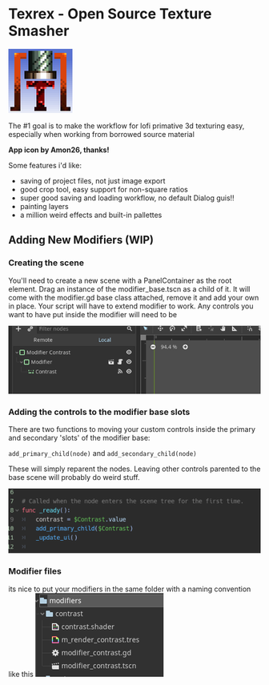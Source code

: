 # Texrex - Open Source Texture Smasher

![](texrex/icons/texrex_icon_4xscaled.png)


The #1 goal is to make the workflow for lofi primative 3d texturing easy, especially when working from borrowed source material

**App icon by Amon26, thanks!**

Some features i'd like:
- saving of project files, not just image export
- good crop tool, easy support for non-square ratios
- super good saving and loading workflow, no default Dialog guis!!
- painting layers
- a million weird effects and built-in pallettes

## Adding New Modifiers (WIP)
### Creating the scene
You'll need to create a new scene with a PanelContainer as the root element. Drag an instance of the modifier_base.tscn as a child of it. It will come with the modifier.gd base class attached, remove it and add your own in place. Your script will have to extend modifier to work. Any controls you want to have put inside the modifier will need to be

![](docs/example_modifier_scene.PNG)

### Adding the controls to the modifier base slots
There are two functions to moving your custom controls inside the primary and secondary 'slots' of the modifier base:

`add_primary_child(node)`
and
`add_secondary_child(node)`

 These will simply reparent the nodes. Leaving other controls parented to the base scene will probably do weird stuff.

![](docs/example_modifier_children.PNG)

### Modifier files
its nice to put your modifiers in the same folder with a naming convention like this
![](docs/example_modifier_layout.PNG)